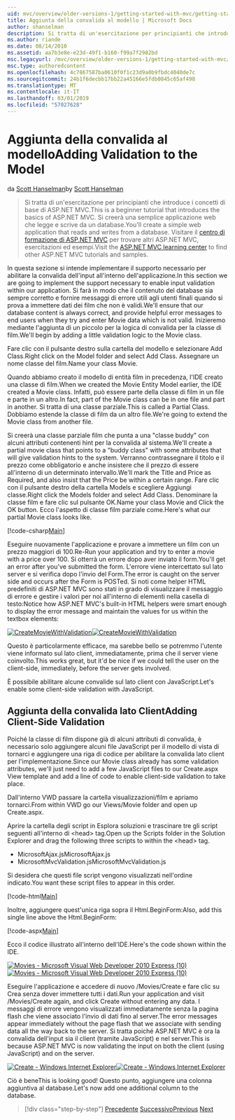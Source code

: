 ```yaml
---
uid: mvc/overview/older-versions-1/getting-started-with-mvc/getting-started-with-mvc-part7
title: Aggiunta della convalida al modello | Microsoft Docs
author: shanselman
description: Si tratta di un'esercitazione per principianti che introduce i concetti di base di ASP.NET MVC. Creare un'applicazione web semplice che legge e scrive da un database.
ms.author: riande
ms.date: 08/14/2010
ms.assetid: aa7b3e8e-e23d-49f1-b160-f99a7f2982bd
msc.legacyurl: /mvc/overview/older-versions-1/getting-started-with-mvc/getting-started-with-mvc-part7
msc.type: authoredcontent
ms.openlocfilehash: 4c7867587ba0610f0f1c23d9a0b9fbdc4040de7c
ms.sourcegitcommit: 24b1f6decbb17bb22a45166e5fdb0845c65af498
ms.translationtype: MT
ms.contentlocale: it-IT
ms.lasthandoff: 03/01/2019
ms.locfileid: "57027628"
---
```

<a name="adding-validation-to-the-model"></a><span data-ttu-id="a962a-104">Aggiunta della convalida al modello</span><span class="sxs-lookup"><span data-stu-id="a962a-104">Adding Validation to the Model</span></span>
====================
<span data-ttu-id="a962a-105">da [Scott Hanselman](https://github.com/shanselman)</span><span class="sxs-lookup"><span data-stu-id="a962a-105">by [Scott Hanselman](https://github.com/shanselman)</span></span>

> <span data-ttu-id="a962a-106">Si tratta di un'esercitazione per principianti che introduce i concetti di base di ASP.NET MVC.</span><span class="sxs-lookup"><span data-stu-id="a962a-106">This is a beginner tutorial that introduces the basics of ASP.NET MVC.</span></span> <span data-ttu-id="a962a-107">Si creerà una semplice applicazione web che legge e scrive da un database.</span><span class="sxs-lookup"><span data-stu-id="a962a-107">You'll create a simple web application that reads and writes from a database.</span></span> <span data-ttu-id="a962a-108">Visitare il [centro di formazione di ASP.NET MVC](../../../index.md) per trovare altri ASP.NET MVC, esercitazioni ed esempi.</span><span class="sxs-lookup"><span data-stu-id="a962a-108">Visit the [ASP.NET MVC learning center](../../../index.md) to find other ASP.NET MVC tutorials and samples.</span></span>


<span data-ttu-id="a962a-109">In questa sezione si intende implementare il supporto necessario per abilitare la convalida dell'input all'interno dell'applicazione.</span><span class="sxs-lookup"><span data-stu-id="a962a-109">In this section we are going to implement the support necessary to enable input validation within our application.</span></span> <span data-ttu-id="a962a-110">Si farà in modo che il contenuto del database sia sempre corretto e fornire messaggi di errore utili agli utenti finali quando si prova a immettere dati dei film che non è validi.</span><span class="sxs-lookup"><span data-stu-id="a962a-110">We'll ensure that our database content is always correct, and provide helpful error messages to end users when they try and enter Movie data which is not valid.</span></span> <span data-ttu-id="a962a-111">Inizieremo mediante l'aggiunta di un piccolo per la logica di convalida per la classe di film.</span><span class="sxs-lookup"><span data-stu-id="a962a-111">We'll begin by adding a little validation logic to the Movie class.</span></span>

<span data-ttu-id="a962a-112">Fare clic con il pulsante destro sulla cartella del modello e selezionare Add Class.</span><span class="sxs-lookup"><span data-stu-id="a962a-112">Right click on the Model folder and select Add Class.</span></span> <span data-ttu-id="a962a-113">Assegnare un nome classe del film.</span><span class="sxs-lookup"><span data-stu-id="a962a-113">Name your class Movie.</span></span>

<span data-ttu-id="a962a-114">Quando abbiamo creato il modello di entità film in precedenza, l'IDE creato una classe di film.</span><span class="sxs-lookup"><span data-stu-id="a962a-114">When we created the Movie Entity Model earlier, the IDE created a Movie class.</span></span> <span data-ttu-id="a962a-115">Infatti, può essere parte della classe di film in un file e parte in un altro.</span><span class="sxs-lookup"><span data-stu-id="a962a-115">In fact, part of the Movie class can be in one file and part in another.</span></span> <span data-ttu-id="a962a-116">Si tratta di una classe parziale.</span><span class="sxs-lookup"><span data-stu-id="a962a-116">This is called a Partial Class.</span></span> <span data-ttu-id="a962a-117">Dobbiamo estende la classe di film da un altro file.</span><span class="sxs-lookup"><span data-stu-id="a962a-117">We're going to extend the Movie class from another file.</span></span>

<span data-ttu-id="a962a-118">Si creerà una classe parziale film che punta a una "classe buddy" con alcuni attributi contenenti hint per la convalida al sistema.</span><span class="sxs-lookup"><span data-stu-id="a962a-118">We'll create a partial movie class that points to a "buddy class" with some attributes that will give validation hints to the system.</span></span> <span data-ttu-id="a962a-119">Verranno contrassegnare il titolo e il prezzo come obbligatorio e anche insistere che il prezzo di essere all'interno di un determinato intervallo.</span><span class="sxs-lookup"><span data-stu-id="a962a-119">We'll mark the Title and Price as Required, and also insist that the Price be within a certain range.</span></span> <span data-ttu-id="a962a-120">Fare clic con il pulsante destro della cartella Models e scegliere Aggiungi classe.</span><span class="sxs-lookup"><span data-stu-id="a962a-120">Right click the Models folder and select Add Class.</span></span> <span data-ttu-id="a962a-121">Denominare la classe film e fare clic sul pulsante OK.</span><span class="sxs-lookup"><span data-stu-id="a962a-121">Name your class Movie and Click the OK button.</span></span> <span data-ttu-id="a962a-122">Ecco l'aspetto di classe film parziale come.</span><span class="sxs-lookup"><span data-stu-id="a962a-122">Here's what our partial Movie class looks like.</span></span>

[!code-csharp[Main](getting-started-with-mvc-part7/samples/sample1.cs)]

<span data-ttu-id="a962a-123">Eseguire nuovamente l'applicazione e provare a immettere un film con un prezzo maggiori di 100.</span><span class="sxs-lookup"><span data-stu-id="a962a-123">Re-Run your application and try to enter a movie with a price over 100.</span></span> <span data-ttu-id="a962a-124">Si otterrà un errore dopo aver inviato il form.</span><span class="sxs-lookup"><span data-stu-id="a962a-124">You'll get an error after you've submitted the form.</span></span> <span data-ttu-id="a962a-125">L'errore viene intercettato sul lato server e si verifica dopo l'invio del Form.</span><span class="sxs-lookup"><span data-stu-id="a962a-125">The error is caught on the server side and occurs after the Form is POSTed.</span></span> <span data-ttu-id="a962a-126">Si noti come helper HTML predefiniti di ASP.NET MVC sono stati in grado di visualizzare il messaggio di errore e gestire i valori per noi all'interno di elementi nella casella di testo:</span><span class="sxs-lookup"><span data-stu-id="a962a-126">Notice how ASP.NET MVC's built-in HTML helpers were smart enough to display the error message and maintain the values for us within the textbox elements:</span></span>

<span data-ttu-id="a962a-127">[![CreateMovieWithValidation](getting-started-with-mvc-part7/_static/image2.png)](getting-started-with-mvc-part7/_static/image1.png)</span><span class="sxs-lookup"><span data-stu-id="a962a-127">[![CreateMovieWithValidation](getting-started-with-mvc-part7/_static/image2.png)](getting-started-with-mvc-part7/_static/image1.png)</span></span>

<span data-ttu-id="a962a-128">Questo è particolarmente efficace, ma sarebbe bello se potremmo l'utente viene informato sul lato client, immediatamente, prima che il server viene coinvolto.</span><span class="sxs-lookup"><span data-stu-id="a962a-128">This works great, but it'd be nice if we could tell the user on the client-side, immediately, before the server gets involved.</span></span>

<span data-ttu-id="a962a-129">È possibile abilitare alcune convalide sul lato client con JavaScript.</span><span class="sxs-lookup"><span data-stu-id="a962a-129">Let's enable some client-side validation with JavaScript.</span></span>

## <a name="adding-client-side-validation"></a><span data-ttu-id="a962a-130">Aggiunta della convalida lato Client</span><span class="sxs-lookup"><span data-stu-id="a962a-130">Adding Client-Side Validation</span></span>

<span data-ttu-id="a962a-131">Poiché la classe di film dispone già di alcuni attributi di convalida, è necessario solo aggiungere alcuni file JavaScript per il modello di vista di tornarci e aggiungere una riga di codice per abilitare la convalida lato client per l'implementazione.</span><span class="sxs-lookup"><span data-stu-id="a962a-131">Since our Movie class already has some validation attributes, we'll just need to add a few JavaScript files to our Create.aspx View template and add a line of code to enable client-side validation to take place.</span></span>

<span data-ttu-id="a962a-132">Dall'interno VWD passare la cartella visualizzazioni/film e apriamo tornarci.</span><span class="sxs-lookup"><span data-stu-id="a962a-132">From within VWD go our Views/Movie folder and open up Create.aspx.</span></span>

<span data-ttu-id="a962a-133">Aprire la cartella degli script in Esplora soluzioni e trascinare tre gli script seguenti all'interno di &lt;head&gt; tag.</span><span class="sxs-lookup"><span data-stu-id="a962a-133">Open up the Scripts folder in the Solution Explorer and drag the following three scripts to within the &lt;head&gt; tag.</span></span>

- <span data-ttu-id="a962a-134">MicrosoftAjax.js</span><span class="sxs-lookup"><span data-stu-id="a962a-134">MicrosoftAjax.js</span></span>
- <span data-ttu-id="a962a-135">MicrosoftMvcValidation.js</span><span class="sxs-lookup"><span data-stu-id="a962a-135">MicrosoftMvcValidation.js</span></span>

<span data-ttu-id="a962a-136">Si desidera che questi file script vengono visualizzati nell'ordine indicato.</span><span class="sxs-lookup"><span data-stu-id="a962a-136">You want these script files to appear in this order.</span></span>

[!code-html[Main](getting-started-with-mvc-part7/samples/sample2.html)]

<span data-ttu-id="a962a-137">Inoltre, aggiungere quest'unica riga sopra il Html.BeginForm:</span><span class="sxs-lookup"><span data-stu-id="a962a-137">Also, add this single line above the Html.BeginForm:</span></span>

[!code-aspx[Main](getting-started-with-mvc-part7/samples/sample3.aspx)]

<span data-ttu-id="a962a-138">Ecco il codice illustrato all'interno dell'IDE.</span><span class="sxs-lookup"><span data-stu-id="a962a-138">Here's the code shown within the IDE.</span></span>

<span data-ttu-id="a962a-139">[![Movies - Microsoft Visual Web Developer 2010 Express (10)](getting-started-with-mvc-part7/_static/image4.png)](getting-started-with-mvc-part7/_static/image3.png)</span><span class="sxs-lookup"><span data-stu-id="a962a-139">[![Movies - Microsoft Visual Web Developer 2010 Express (10)](getting-started-with-mvc-part7/_static/image4.png)](getting-started-with-mvc-part7/_static/image3.png)</span></span>

<span data-ttu-id="a962a-140">Eseguire l'applicazione e accedere di nuovo /Movies/Create e fare clic su Crea senza dover immettere tutti i dati.</span><span class="sxs-lookup"><span data-stu-id="a962a-140">Run your application and visit /Movies/Create again, and click Create without entering any data.</span></span> <span data-ttu-id="a962a-141">I messaggi di errore vengono visualizzati immediatamente senza la pagina flash che viene associato l'invio di dati fino al server.</span><span class="sxs-lookup"><span data-stu-id="a962a-141">The error messages appear immediately without the page flash that we associate with sending data all the way back to the server.</span></span> <span data-ttu-id="a962a-142">Si tratta poiché ASP.NET MVC è ora la convalida dell'input sia il client (tramite JavaScript) e nel server.</span><span class="sxs-lookup"><span data-stu-id="a962a-142">This is because ASP.NET MVC is now validating the input on both the client (using JavaScript) and on the server.</span></span>

<span data-ttu-id="a962a-143">[![Create - Windows Internet Explorer](getting-started-with-mvc-part7/_static/image6.png)](getting-started-with-mvc-part7/_static/image5.png)</span><span class="sxs-lookup"><span data-stu-id="a962a-143">[![Create - Windows Internet Explorer](getting-started-with-mvc-part7/_static/image6.png)](getting-started-with-mvc-part7/_static/image5.png)</span></span>

<span data-ttu-id="a962a-144">Ciò è bene</span><span class="sxs-lookup"><span data-stu-id="a962a-144">This is looking good!</span></span> <span data-ttu-id="a962a-145">Questo punto, aggiungere una colonna aggiuntiva al database.</span><span class="sxs-lookup"><span data-stu-id="a962a-145">Let's now add one additional column to the database.</span></span>

> [!div class="step-by-step"]
> <span data-ttu-id="a962a-146">[Precedente](getting-started-with-mvc-part6.md)
> [Successivo](getting-started-with-mvc-part8.md)</span><span class="sxs-lookup"><span data-stu-id="a962a-146">[Previous](getting-started-with-mvc-part6.md)
[Next](getting-started-with-mvc-part8.md)</span></span>
